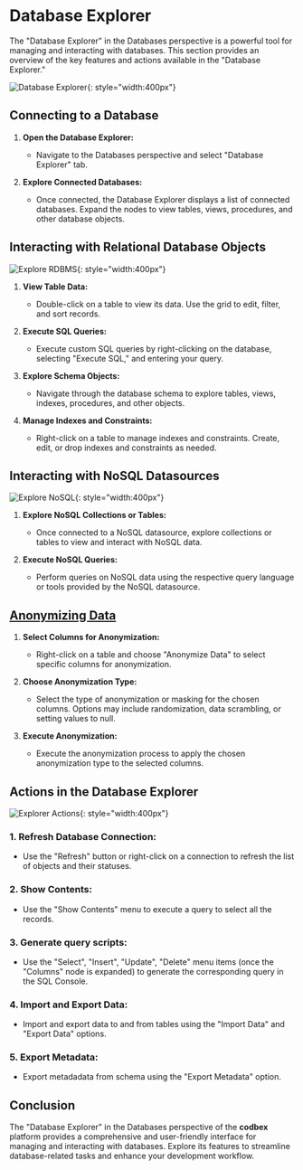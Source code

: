 # Database Explorer

The "Database Explorer" in the Databases perspective is a powerful tool for managing and interacting with databases. This section provides an overview of the key features and actions available in the "Database Explorer."

![Database Explorer](../../images/tooling/database/database-explorer.png){: style="width:400px"}

## Connecting to a Database

1. **Open the Database Explorer:**
   - Navigate to the Databases perspective and select "Database Explorer" tab.

2. **Explore Connected Databases:**
   - Once connected, the Database Explorer displays a list of connected databases. Expand the nodes to view tables, views, procedures, and other database objects.

## Interacting with Relational Database Objects

![Explore RDBMS](../../images/tooling/database/explore-rdbms.png){: style="width:400px"}

1. **View Table Data:**
   - Double-click on a table to view its data. Use the grid to edit, filter, and sort records.

2. **Execute SQL Queries:**
   - Execute custom SQL queries by right-clicking on the database, selecting "Execute SQL," and entering your query.

3. **Explore Schema Objects:**
   - Navigate through the database schema to explore tables, views, indexes, procedures, and other objects.

4. **Manage Indexes and Constraints:**
   - Right-click on a table to manage indexes and constraints. Create, edit, or drop indexes and constraints as needed.

## Interacting with NoSQL Datasources

![Explore NoSQL](../../images/tooling/database/explore-nosql.png){: style="width:400px"}

1. **Explore NoSQL Collections or Tables:**
   - Once connected to a NoSQL datasource, explore collections or tables to view and interact with NoSQL data.

2. **Execute NoSQL Queries:**
   - Perform queries on NoSQL data using the respective query language or tools provided by the NoSQL datasource.

## [Anonymizing Data](data-anonymization.md)

1. **Select Columns for Anonymization:**
   - Right-click on a table and choose "Anonymize Data" to select specific columns for anonymization.

2. **Choose Anonymization Type:**
   - Select the type of anonymization or masking for the chosen columns. Options may include randomization, data scrambling, or setting values to null.

3. **Execute Anonymization:**
   - Execute the anonymization process to apply the chosen anonymization type to the selected columns.

## Actions in the Database Explorer

![Explorer Actions](../../images/tooling/database/explorer-actions.png){: style="width:400px"}

### 1. **Refresh Database Connection:**
   - Use the "Refresh" button or right-click on a connection to refresh the list of objects and their statuses.

### 2. **Show Contents:**
   - Use the "Show Contents" menu to execute a query to select all the records.

### 3. **Generate query scripts:**
   - Use the "Select", "Insert", "Update", "Delete" menu items (once the "Columns" node is expanded) to generate the corresponding query in the SQL Console.

### 4. **Import and Export Data:**
   - Import and export data to and from tables using the "Import Data" and "Export Data" options.

### 5. **Export Metadata:**
   - Export metadadata from schema using the "Export Metadata" option.

## Conclusion

The "Database Explorer" in the Databases perspective of the __codbex__ platform provides a comprehensive and user-friendly interface for managing and interacting with databases. Explore its features to streamline database-related tasks and enhance your development workflow.